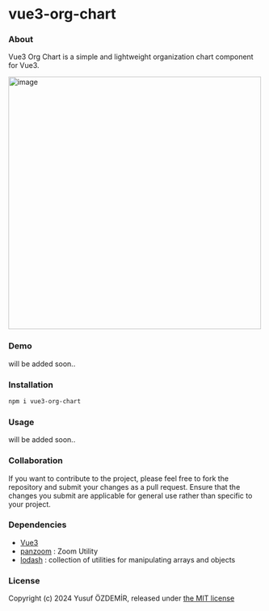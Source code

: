 ##
# vue3-org-chart

### About
Vue3 Org Chart is a simple and lightweight organization chart component for Vue3.

<img width="500" alt="image" src="https://github.com/n1crack/vue3-org-chart/assets/712404/b168b58c-dc63-4968-93f8-f3e76cc5ccae">

### Demo
will be added soon.. 


### Installation

```bash
npm i vue3-org-chart
```

### Usage
will be added soon.. 

### Collaboration
If you want to contribute to the project, please feel free to fork the repository and submit your changes as a pull request. Ensure that the changes you submit are applicable for general use rather than specific to your project.

### Dependencies
 - [Vue3](https://vuejs.org/)
 - [panzoom](...)  : Zoom Utility
 - [lodash](https://github.com/ThibaultJanBeyer/DragSelect/) : collection of utilities for manipulating arrays and objects


### License
Copyright (c) 2024 Yusuf ÖZDEMİR, released under [the MIT license](LICENSE)

